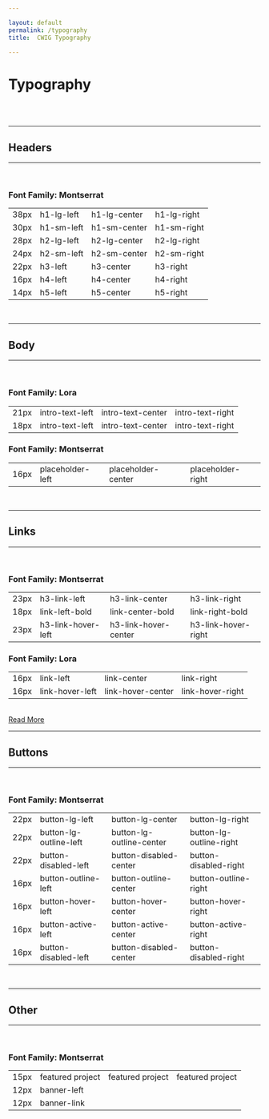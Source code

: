 ```yaml
---

layout: default
permalink: /typography
title:  CWIG Typography

---
```


<head>
    <link rel="stylesheet" href="/assets/css/typography.css">
    <link href='https://fonts.googleapis.com/css?family=Montserrat' rel='stylesheet'>
    <link href='https://fonts.googleapis.com/css?family=Lora' rel='stylesheet'>
</head>
<h1 class="h1sm">Typography</h1>
<div><br><br></div>

<hr>
<h2 class="h2lg">Headers</h2>
<hr>
<br>
<h3 class="h3">Font Family: Montserrat</h3>
<table class="row headers font__montserrat">
  <tr class="h1lg">
    <td class="size">
    38px
    </td>
    <td class="left">
    h1-lg-left
    </td>
    <td class="center">
    h1-lg-center
    </td>
    <td class="right">
    h1-lg-right
    </td>
  </tr>
  <tr class="h1sm">
    <td class="size">
    30px
    </td>
    <td class="left">
    h1-sm-left
    </td>
    <td class="center">
    h1-sm-center
    </td>
    <td class="right">
    h1-sm-right
    </td>
  </tr>
  <tr class="h2lg">
    <td class="size">
    28px
    </td>
    <td class="left">
    h2-lg-left
    </td>
    <td class="center">
    h2-lg-center
    </td>
    <td class="right">
    h2-lg-right
    </td>
  </tr>
  <tr class="h2sm">
    <td class="size">
    24px
    </td>
    <td class="left">
    h2-sm-left
    </td>
    <td class="center">
    h2-sm-center
    </td>
    <td class="right">
    h2-sm-right
    </td>
  </tr>
  <tr class="h3">
    <td class="size">
    22px
    </td>
    <td class="left">
    h3-left
    </td>
    <td class="center">
    h3-center
    </td>
    <td class="right">
    h3-right
    </td>
  </tr>
  <tr class="h4">
    <td class="size">
    16px
    </td>
    <td class="left">
    h4-left
    </td>
    <td class="center">
    h4-center
    </td>
    <td class="right">
    h4-right
    </td>
  </tr>
  <tr class="h5">
    <td class="size">
    14px
    </td>
    <td class="left">
    h5-left
    </td>
    <td class="center">
    h5-center
    </td>
    <td class="right">
    h5-right
    </td>
  </tr>
</table>
<br>
<hr>
<h2 class="h2lg">Body</h2>
<hr>
<br>
<h3 class="h3">Font Family: Lora</h3>

<table class="row body__text font__lora">
  <tr class="intro__text">
    <td class="size">
      21px
    </td>
    <td class="left">
      intro-text-left
    </td>
    <td class="center">
      intro-text-center
    </td>
    <td class="right">
      intro-text-right
    </td>
  </tr>
  <tr class="body__class">
    <td class="size">
      18px
    </td>
    <td class="left">
      intro-text-left
    </td>
    <td class="center">
      intro-text-center
    </td>
    <td class="right">
      intro-text-right
    </td>
  </tr>
</table>

<h3 class="h3">Font Family: Montserrat</h3>

<table class="row body__text font__montserrat">
  <tr class="pholder">
    <td class="size">
      16px
    </td>
    <td class="left">
      placeholder-left
    </td>
    <td class="center">
      placeholder-center
    </td>
    <td class="right">
      placeholder-right
    </td>
  </tr>
</table>
<br>
<hr>
<h2 class="h2lg">Links</h2>
<hr>
<br>
<h3 class="h3">Font Family: Montserrat</h3>
 
<table class="row font__montserrat">
  <tr class="h3__link">
    <td class="size">
      23px
    </td>
    <td class="left">
      h3-link-left
    </td>
    <td class="center">
      h3-link-center
    </td>
    <td class="right">
      h3-link-right
    </td>
  </tr>
  <tr class="link__bold">
    <td class="size">
      18px
    </td>
    <td class="left">
      link-left-bold
    </td>
    <td class="center">
      link-center-bold
    </td>
    <td class="right">
      link-right-bold
    </td>
  </tr>
  <tr class="h3__hover">
    <td class="size">
      23px
    </td>
    <td class="left">
      h3-link-hover-left
    </td>
    <td class="center">
      h3-link-hover-center
    </td>
    <td class="right">
      h3-link-hover-right
    </td>
  </tr>
</table>

 <h3 class="h3">Font Family: Lora</h3>

<table class="row font__lora">
  <tr class="link__reg">
    <td class="size">
      16px
    </td>
    <td class="left">
      link-left
    </td>
    <td class="center">
      link-center
    </td>
    <td class="right">
      link-right
    </td>
  </tr>
  <tr class="link__hover">
    <td class="size">
      16px
    </td>
    <td class="left">
      link-hover-left
    </td>
    <td class="center">
      link-hover-center
    </td>
    <td class="right">
      link-hover-right
    </td>
  </tr>
</table>
<br>
<a href="/link"> Read More</a>
<br>
<hr>
<h2 class="h2lg">Buttons</h2>
<hr>
<br>
<h3 class="h3">Font Family: Montserrat</h3>

<table class="row buttons font__montserrat">
  <tr class="btlg">
    <td class="size">
      22px
    </td>
    <td class="left">
      button-lg-left
    </td>
    <td class="center">
      button-lg-center
    </td>
    <td class="right">
      button-lg-right
    </td>
  </tr>
  <tr class="btlg__outline">
    <td class="size">
      22px
    </td>
    <td class="left">
      button-lg-outline-left
    </td>
    <td class="center">
      button-lg-outline-center
    </td>
    <td class="right">
      button-lg-outline-right
    </td>
  </tr>
  <tr class="bt__disabled">
    <td class="size">
      22px
    </td>
    <td class="left">
      button-disabled-left
    </td>
    <td class="center">
      button-disabled-center
    </td>
    <td class="right">
      button-disabled-right
    </td>
  </tr>
  <tr class="bt__outline">
    <td class="size">
      16px
    </td>
    <td class="left">
      button-outline-left
    </td>
    <td class="center">
      button-outline-center
    </td>
    <td class="right">
      button-outline-right
    </td>
  </tr>
  <tr class="bt__hover">
    <td class="size">
      16px
    </td>
    <td class="left">
      button-hover-left
    </td>
    <td class="center">
      button-hover-center
    </td>
    <td class="right">
      button-hover-right
    </td>
  </tr>
  <tr class="bt__active">
    <td class="size">
      16px
    </td>
    <td class="left">
      button-active-left
    </td>
    <td class="center">
      button-active-center
    </td>
    <td class="right">
      button-active-right
    </td>
  </tr>
  <tr class="bt__disabled__sm">
    <td class="size">
      16px
    </td>
    <td class="left">
      button-disabled-left
    </td>
    <td class="center">
      button-disabled-center
    </td>
    <td class="right">
      button-disabled-right
    </td>
  </tr>
</table>
<br>
<hr>
<h2 class="h2lg">Other</h2>
<hr>
<br>
<h3 class="h3">Font Family: Montserrat</h3>

<table class="row font__montserrat">
  <tr class="featured">
    <td class="size">
      15px
    </td>
    <td class="left">
      featured project
    </td>
    <td class="center">
      featured project
    </td>
    <td class="right">
      featured project
    </td>
  </tr>
  <tr class="banner__left">
    <td class="size">
      12px
    </td>
    <td class="left">
      banner-left
    </td>
  </tr>
  <tr class="banner__link">
    <td class="size">
      12px
    </td>
    <td class="left">
      banner-link
    </td>
  </tr>
</table>